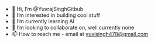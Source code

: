 - 👋 Hi, I’m @YuvrajSinghGitbub
- 👀 I’m interested in building cool stuff
- 🌱 I’m currently learning AI
- 💞️ I’m looking to collaborate on, well currently none
- 📫 How to reach me - email at yuvisingh478@gmail.com

<!---
YuvrajSinghGitbub/YuvrajSinghGitbub is a ✨ special ✨ repository because its `README.md` (this file) appears on your GitHub profile.
You can click the Preview link to take a look at your changes.
--->
